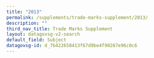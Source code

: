 ```yaml
---
title: "2013"
permalink: /supplements/trade-marks-supplement/2013/
description: ""
third_nav_title: Trade Marks Supplement
layout: datagovsg-v2-search
default_field: Subject
datagovsg-id: d_7b422658413f67d9be4f90267e96c0c6
---
```

